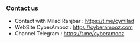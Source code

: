 


### Contact us

- Contact with Milad Ranjbar : https://t.me/cymilad
- WebSite CyberAmooz : https://cyberamooz.com
- Channel Telegram : https://t.me/cyberamooz
